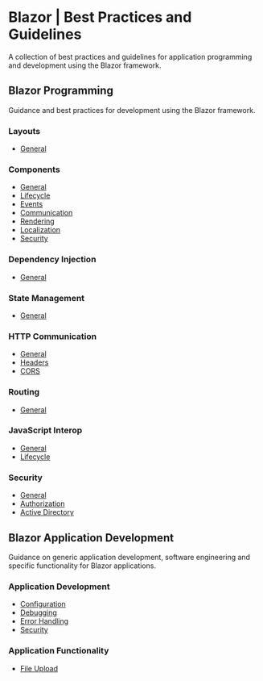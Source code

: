 # Blazor | Best Practices and Guidelines

A collection of best practices and guidelines for application programming and development using the Blazor framework.

## Blazor Programming

Guidance and best practices for development using the Blazor framework.

### Layouts

- [General](https://github.com/sfvicente/BlazorStyleGuide/blob/master/Docs/Layouts/Layouts-General.md)

### Components

- [General](https://github.com/sfvicente/BlazorStyleGuide/blob/master/Docs/Components/Components-General.md)
- [Lifecycle](https://github.com/sfvicente/BlazorStyleGuide/blob/master/Docs/Components/Components-Lifecycle.md)
- [Events](https://github.com/sfvicente/BlazorStyleGuide/blob/master/Docs/Components/Components-Events.md)
- [Communication](https://github.com/sfvicente/BlazorStyleGuide/blob/master/Docs/Components/Components-Communication.md)
- [Rendering](https://github.com/sfvicente/BlazorStyleGuide/blob/master/Docs/Components/Components-Rendering.md)
- [Localization](https://github.com/sfvicente/BlazorStyleGuide/blob/master/Docs/Components/Components-Localization.md)
- [Security](https://github.com/sfvicente/BlazorStyleGuide/blob/master/Docs/Components/Components-Security.md)

### Dependency Injection

- [General](https://github.com/sfvicente/BlazorStyleGuide/blob/master/Docs/DependencyInjection/DependencyInjection-General.md)
 
### State Management

- [General](https://github.com/sfvicente/BlazorStyleGuide/blob/master/Docs/StateManagement/StateManagement-General.md)

### HTTP Communication

- [General](https://github.com/sfvicente/BlazorStyleGuide/blob/master/Docs/HttpCommunication/HttpCommunication-General.md)
- [Headers](https://github.com/sfvicente/BlazorStyleGuide/blob/master/Docs/HttpCommunication/HttpCommunication-Headers.md)
- [CORS](https://github.com/sfvicente/BlazorStyleGuide/blob/master/Docs/HttpCommunication/HttpCommunication-Cors.md)

### Routing

- [General](https://github.com/sfvicente/BlazorStyleGuide/blob/master/Docs/Routing/Routing-General.md)

### JavaScript Interop

- [General](https://github.com/sfvicente/BlazorStyleGuide/blob/master/Docs/JavaScriptInterop/JavaScriptInterop-General.md)
- [Lifecycle](https://github.com/sfvicente/BlazorStyleGuide/blob/master/Docs/JavaScriptInterop/JavaScriptInterop-Lifecycle.md)

### Security

- [General](https://github.com/sfvicente/BlazorStyleGuide/blob/master/Docs/Security/Security-General.md)
- [Authorization](https://github.com/sfvicente/BlazorStyleGuide/blob/master/Docs/Security/Security-Authorization.md)
- [Active Directory](https://github.com/sfvicente/BlazorStyleGuide/blob/master/Docs/Security/Security-ActiveDirectory.md)


## Blazor Application Development

Guidance on generic application development, software engineering and specific functionality for Blazor applications.

### Application Development

- [Configuration](https://github.com/sfvicente/BlazorStyleGuide/blob/master/Docs/ApplicationDevelopment/Configuration.md)
- [Debugging](https://github.com/sfvicente/BlazorStyleGuide/blob/master/Docs/ApplicationDevelopment/Debugging.md)
- [Error Handling](https://github.com/sfvicente/BlazorStyleGuide/blob/master/Docs/ApplicationDevelopment/ErrorHandling.md)
- [Security](https://github.com/sfvicente/BlazorStyleGuide/blob/master/Docs/ApplicationDevelopment/Security.md)

### Application Functionality

- [File Upload](https://github.com/sfvicente/BlazorStyleGuide/blob/master/Docs/ApplicationFunctionality/ApplicationFunctionality-FileUpload.md)